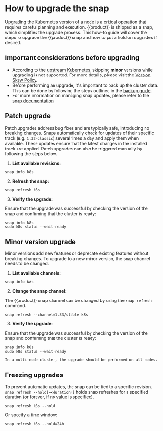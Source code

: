 # How to upgrade the snap

Upgrading the Kubernetes version of a node is a critical operation that
requires careful planning and execution. {{product}} is shipped as a snap,
which simplifies the upgrade process.
This how-to guide will cover the steps to upgrade the {{product}} snap
and how to put a hold on upgrades if desired.

## Important considerations before upgrading

- According to the [upstream Kubernetes], skipping **minor** versions while
upgrading is not supported. For more details, please visit the
[Version Skew Policy].
- Before performing an upgrade, it's important to back up the cluster data.
This can be done by following the steps outlined in the [backup guide].
- For more information on managing snap updates, please refer to the
[snap documentation].

## Patch upgrade

Patch upgrades address bug fixes and are typically safe, introducing no
breaking changes.
Snaps automatically check for updates of their specific track
(e.g. `1.32-classic`) several times a day and apply them when available.
These updates ensure that the latest changes in the installed track are applied.
Patch upgrades can also be triggered manually by following the steps below.

1. **List available revisions:**

```
snap info k8s
```

2. **Refresh the snap:**

```
snap refresh k8s
```

3. **Verify the upgrade:**

Ensure that the upgrade was successful by checking the version of the snap and
confirming that the cluster is ready:

```
snap info k8s
sudo k8s status --wait-ready
```

## Minor version upgrade

Minor versions add new features or deprecate existing features without
breaking changes.
To upgrade to a new minor version, the snap channel needs to be changed.


1. **List available channels:**

```
snap info k8s
```

2. **Change the snap channel:**

The {{product}} snap channel can be changed by using the `snap refresh`
command.

```
snap refresh --channel=1.33/stable k8s
```

3. **Verify the upgrade:**

Ensure that the upgrade was successful by checking the version of the snap
and confirming that the cluster is ready:

```
snap info k8s
sudo k8s status --wait-ready
```

```{note}
In a multi-node cluster, the upgrade should be performed on all nodes.
```

## Freezing upgrades

To prevent automatic updates, the snap can be tied to a specific revision.
`snap refresh --hold[=<duration>]` holds snap refreshes for a specified
duration (or forever, if no value is specified).

```
snap refresh k8s --hold
```

Or specify a time window:

```
snap refresh k8s --hold=24h
```

<!-- LINKS -->
[upstream Kubernetes]: https://kubernetes.io/docs/tasks/administer-cluster/kubeadm/kubeadm-upgrade/
[Version Skew Policy]: https://kubernetes.io/docs/setup/release/version-skew-policy/
[backup guide]: ./backup-restore.md
[snap documentation]: https://snapcraft.io/docs/managing-updates

